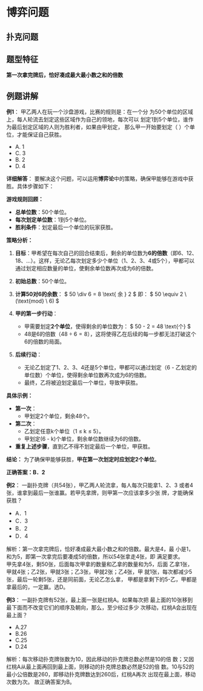 # 博弈问题

## 扑克问题

## 题型特征

**第一次拿完牌后，恰好凑成最大最小数之和的倍数**

## 例题讲解


**例1**：
甲乙两人在玩一个沙盘游戏，比赛的规则是：在一个分
为50个单位的区域上，每人轮流去划定这些区域作为自己的领地，每次可以
划定1到5个单位，谁作为最后划定区域的人则为胜利者，如果由甲划定，
那么甲一开始要划定（ ）个单位，才能保证自己获胜。 

- A. 1                   
- C. 3                   
- B. 2 
- D. 4

**详细解答**：
要解决这个问题，可以运用**博弈论**中的策略，确保甲能够在游戏中获胜。具体步骤如下：

**游戏规则回顾：**

- **总单位数**：50个单位。
- **每次划定单位数**：1到5个单位。
- **胜利条件**：划定最后一个单位的玩家获胜。

 **策略分析：**

1. **目标**：甲希望在每次自己的回合结束后，剩余的单位数为**6的倍数**（即6、12、18、...）。这样，无论乙每次划定多少个单位（1、2、3、4或5个），甲都可以通过划定相应数量的单位，使剩余单位数再次成为6的倍数。

2. **初始总数**：50个单位。

3. **计算50对6的余数**：
   $
   50 \div 6 = 8 \text{ 余 } 2
   $
   即：
   $
   50 \equiv 2 \ (\text{mod} \ 6)
   $

4. **甲的第一步行动**：
   - 甲需要划定**2个单位**，使得剩余的单位数为：
     $
     50 - 2 = 48 \text{个}
     $
   - 48是6的倍数（$48 \div 6 = 8$），这将使得乙在后续的每一步都无法打破这个6的倍数的局面。

5. **后续行动**：
   - 无论乙划定了1、2、3、4还是5个单位，甲都可以通过划定（6 - 乙划定的单位数）个单位，使得剩余单位数再次成为6的倍数。
   - 最终，乙将被迫划定最后一个单位，导致甲获胜。

**具体示例：**

- **第一次**：
  - 甲划定2个单位，剩余48个。
- **第二次**：
  - 乙划定任意k个单位（1 ≤ k ≤ 5）。
  - 甲划定(6 - k)个单位，剩余单位数继续为6的倍数。
- **重复上述步骤**，直到乙不得不划定最后一个单位，甲获胜。

**结论：**
为了确保甲能够获胜，**甲在第一次划定时应划定2个单位**。

**正确答案：B．2** 

**例2**：
一副扑克牌（共54张），甲乙两人轮流拿，每人每次只能拿1、2、3 
或者4张，谁拿到最后一张谁赢。若甲先拿牌，则甲第一次应该拿多少张
牌，才能确保获胜？

- A．1                   
- C．3                   
- B．2  
- D．4

<BlurredAnswer>
解析：第一次拿完牌后，恰好凑成最大最小数之和的倍数。最大是4，最
小是1，和为5，即第一次拿完后要凑成5的倍数，所以54张拿走4张，即
满足要求。 <br/>
甲先拿4张，剩50张，后面每次甲拿的数量和乙拿的数量和为5，后面
乙拿1张，甲就4张；乙2张，甲就3张；乙3张，甲就2张；乙4张，甲
就1张，每次都减少5张，最后一轮剩5张，还是同前面，无论乙怎么拿，
甲都是拿剩下的5-乙，甲都是拿最后的，一定赢。选D。
</BlurredAnswer>

**例3**：
一副扑克牌有52张，最上面一张是红桃A。如果每次把
最上面的10张移到最下面而不改变它们的顺序及朝向，那么，至少经过多少
次移动，红桃A会出现在最上面？

- A.27 
- B.26 
- C.25 
- D.24 

<BlurredAnswer>
解析：每次移动扑克牌张数为10，因此移动的扑克牌总数必然是10的倍
数；又因红桃A从最上面再回到最上面，则移动的扑克牌总数必然是52的倍
数。10与52的最小公倍数是260，即移动扑克牌数达到260后，红桃A再次
出现在最上面，移动次数为次。 
故正确答案为B。 
</BlurredAnswer>